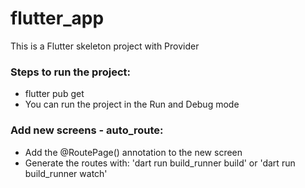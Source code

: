 # flutter_app

This is a Flutter skeleton project with Provider

### Steps to run the project:

- flutter pub get
- You can run the project in the Run and Debug mode

### Add new screens - auto_route:

- Add the @RoutePage() annotation to the new screen
- Generate the routes with: 'dart run build_runner build' or 'dart run build_runner watch'

